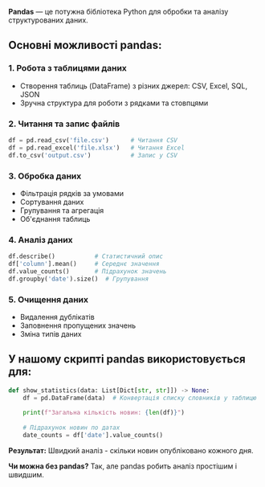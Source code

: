 **Pandas** — це потужна бібліотека Python для обробки та аналізу структурованих даних.

## Основні можливості pandas:

### 1. **Робота з таблицями даних**
- Створення таблиць (DataFrame) з різних джерел: CSV, Excel, SQL, JSON
- Зручна структура для роботи з рядками та стовпцями

### 2. **Читання та запис файлів**
```python
df = pd.read_csv('file.csv')      # Читання CSV
df = pd.read_excel('file.xlsx')   # Читання Excel
df.to_csv('output.csv')           # Запис у CSV
```

### 3. **Обробка даних**
- Фільтрація рядків за умовами
- Сортування даних
- Групування та агрегація
- Об'єднання таблиць

### 4. **Аналіз даних**
```python
df.describe()           # Статистичний опис
df['column'].mean()     # Середнє значення
df.value_counts()       # Підрахунок значень
df.groupby('date').size()  # Групування
```

### 5. **Очищення даних**
- Видалення дублікатів
- Заповнення пропущених значень
- Зміна типів даних

## У нашому скрипті pandas використовується для:

```python
def show_statistics(data: List[Dict[str, str]]) -> None:
    df = pd.DataFrame(data)  # Конвертація списку словників у таблицю
    
    print(f"Загальна кількість новин: {len(df)}")
    
    # Підрахунок новин по датах
    date_counts = df['date'].value_counts()
```

**Результат:** Швидкий аналіз - скільки новин опубліковано кожного дня.

**Чи можна без pandas?** Так, але pandas робить аналіз простішим і швидшим.